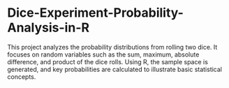 # Dice-Experiment-Probability-Analysis-in-R
This project analyzes the probability distributions from rolling two dice. It focuses on random variables such as the sum, maximum, absolute difference, and product of the dice rolls. Using R, the sample space is generated, and key probabilities are calculated to illustrate basic statistical concepts.
